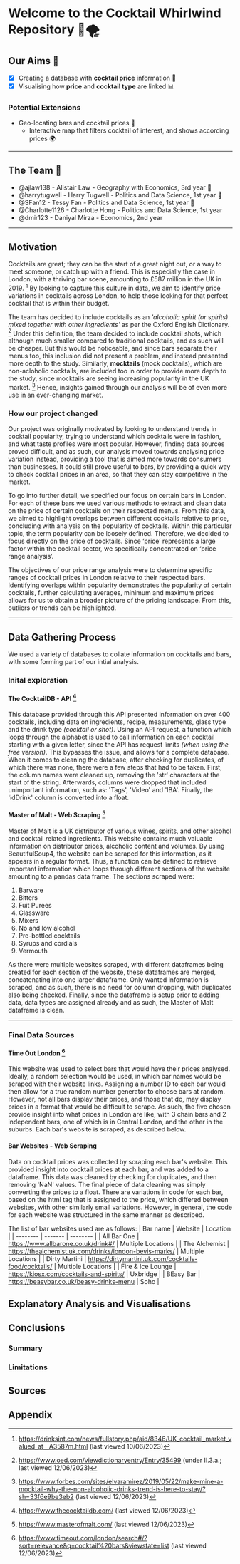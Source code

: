 # Welcome to the Cocktail Whirlwind Repository 🍾🌪️

## Our Aims 🎯
- [x] Creating a database with **cocktail price** information 🍷
- [x] Visualising how **price** and **cocktail type** are linked 📊

### Potential Extensions 
- Geo-locating bars and cocktail prices 📌
  - Interactive map that filters cocktail of interest, and shows according prices 🌍    

---
## The Team 👥

- @ajlaw138 - Alistair Law - Geography with Economics, 3rd year 🐧
- @harrytugwell - Harry Tugwell - Politics and Data Science, 1st year 🐬
- @SFan12 - Tessy Fan - Politics and Data Science, 1st year 🐰
- @Charlotte1126 -  Charlotte Hong - Politics and Data Science, 1st year
- @dmir123 - Daniyal Mirza - Economics, 2nd year
---

## Motivation 
Cocktails are great; they can be the start of a great night out, or a way to meet someone, or catch up with a friend. This is especially the case in London, 
with a thriving bar scene, amounting to £587 million in the UK in 2019. [^1] By looking to capture this culture in data, we aim to identify price variations in 
cocktails across London, to help those looking for that perfect cocktail that is within their budget. 

The team has decided to include cocktails as an  *'alcoholic spirit (or spirits) mixed together with other ingredients'* as per the Oxford English Dictionary. [^2]
Under this definition, the team decided to include cocktail shots, which although much smaller compared to traditional cocktails, and as such will be cheaper. But 
this would be noticeable, and since bars separate their menus too, this inclusion did not present a problem, and instead presented more depth to the study. Similarly, 
**mocktails** (mock cocktails), which are non-acloholic cocktails, are included too in order to provide more depth to the study, since mocktails are seeing increasing 
popularity in the UK market. [^3] Hence, insights gained through our analysis will be of even more use in an ever-changing market. 

### How our project changed 
Our project was originally motivated by looking to understand trends in cocktail popularity, trying to understand which cocktails were in fashion, and what 
taste profiles were most popular. However, finding data sources proved difficult, and as such, our analysis moved towards analysing price variation instead, 
providing a tool that is aimed more towards consumers than businesses. It could still prove useful to bars, by providing a quick way to check cocktail prices 
in an area, so that they can stay competitive in the market. 

To go into further detail, we specified our focus on certain bars in London. For each of these bars we used various methods to extract and clean data on the price of certain cocktails on their respected menus. From this data, we aimed to highlight overlaps between different cocktails relative to price, concluding with analysis on the popularity of cocktails. Within this particular topic, the term popularity can be loosely defined. Therefore, we decided to focus directly on the price of cocktails. Since ‘price’ represents a large factor within the cocktail sector, we specifically concentrated on ‘price range analysis’. 

The objectives of our price range analysis were to determine specific ranges of cocktail prices in London relative to their respected bars.  Identifying overlaps within popularity demonstrates the popularity of certain cocktails, further calculating averages, minimum and maximum prices allows for us to obtain a broader picture of the pricing landscape. From this, outliers or trends can be highlighted.


---

## Data Gathering Process
We used a variety of databases to collate information on cocktails and bars, with some forming part of our intial analysis. 

### Inital exploration

#### The CocktailDB - API [^4]
This database provided through this API presented information on over 400 cocktails, including data on ingredients, recipe, measurements, glass type and the drink
type *(cocktail or shot)*. Using an API request, a function which loops through the alphabet is used to call information on each cocktail starting with a given letter,
since the API has request limits *(when using the free version)*. This bypasses the issue, and allows for a complete database. When it comes to cleaning the database, 
after checking for duplicates, of which there was none, there were a few steps that had to be taken. First, the column names were cleaned up, removing the 'str' 
characters at the start of the string. Afterwards, columns were dropped that included unimportant information, such as: 'Tags', 'Video' and 'IBA'. Finally, the 'idDrink'
column is converted into a float. 

#### Master of Malt - Web Scraping [^5]
Master of Malt is a UK distributor of various wines, spirits, and other alcohol and cocktail related ingredients. This website contains much valuable information 
on distributor prices, alcoholic content and volumes. By using BeautifulSoup4, the website can be scraped for this information, as it appears in a regular format. 
Thus, a function can be defined to retrieve important information which loops through different sections of the website amounting to a pandas data frame. The sections scraped
were:
1. Barware
2. Bitters
3. Fuit Purees
4. Glassware
5. Mixers
6. No and low alcohol
7. Pre-bottled cocktails
8. Syrups and cordials
9. Vermouth

As there were multiple websites scraped, with different dataframes being created for each section of the website, these dataframes are merged, concatenating into one larger dataframe.
Only wanted information is scraped, and as such, there is no need for column dropping, with duplicates also being checked. Finally, since the dataframe is setup 
prior to adding data, data types are assigned already and as such, the Master of Malt dataframe is clean.

---

### Final Data Sources 

#### Time Out London [^6]
This website was used to select bars that would have their prices analysed. Ideally, a random selection would be used, in which bar names would be scraped with their 
website links. Assigning a number ID to each bar would then allow for a true random number generator to choose bars at random. However, not all bars display their prices, 
and those that do, may display prices in a format that would be difficult to scrape. As such, the five chosen provide insight into what prices in London are like, with 3 
chain bars and 2 independent bars, one of which is in Central London, and the other in the suburbs. Each bar's website is scraped, as described below.


#### Bar Websites - Web Scraping
Data on cocktail prices was collected by scraping each bar's website. This provided insight into cocktail prices at each bar, and was added to a dataframe.
This data was cleaned by checking for duplicates, and then removing 'NaN' values. The final piece of data cleaning was simply converting the prices to a float. There are 
variations in code for each bar, based on the html tag that is assigned to the price, which differed between websites, with other similarly small variations. However, in 
general, the code for each website was structured in the same manner as described. 

The list of bar websites used are as follows:
| Bar name | Website | Location | 
| -------- | ------- | -------- |
| All Bar One | https://www.allbarone.co.uk/drink#/ | Multiple Locations |
| The Alchemist | https://thealchemist.uk.com/drinks/london-bevis-marks/ | Multiple Locations |
| Dirty Martini |  https://dirtymartini.uk.com/cocktails-food/cocktails/ | Multiple Locations |
| Fire & Ice Lounge | https://kiosx.com/cocktails-and-spirits/ | Uxbridge | 
| BEasy Bar | https://beasybar.co.uk/beasy-drinks-menu | Soho |


## Explanatory Analysis and Visualisations 


## Conclusions 
### Summary 

### Limitations 

## Sources 
[^1]: https://drinksint.com/news/fullstory.php/aid/8346/UK_cocktail_market_valued_at__A3587m.html (last viewed 10/06/2023)
[^2]: https://www.oed.com/viewdictionaryentry/Entry/35499 (under II.3.a.; last viewed 12/06/2023) 
[^3]: https://www.forbes.com/sites/elvaramirez/2019/05/22/make-mine-a-mocktail-why-the-non-alcoholic-drinks-trend-is-here-to-stay/?sh=33f6e9be3eb2 (last viewed 12/06/2023)
[^4]: https://www.thecocktaildb.com/ (last viewed 12/06/2023)
[^5]: https://www.masterofmalt.com/ (last viewed 12/06/2023)
[^6]: https://www.timeout.com/london/search#/?sort=relevance&q=cocktail%20bars&viewstate=list (last viewed 12/06/2023)

## Appendix 
